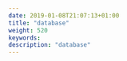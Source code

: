 ```yaml
---
date: 2019-01-08T21:07:13+01:00
title: "database"
weight: 520
keywords:
description: "database"
---
```




